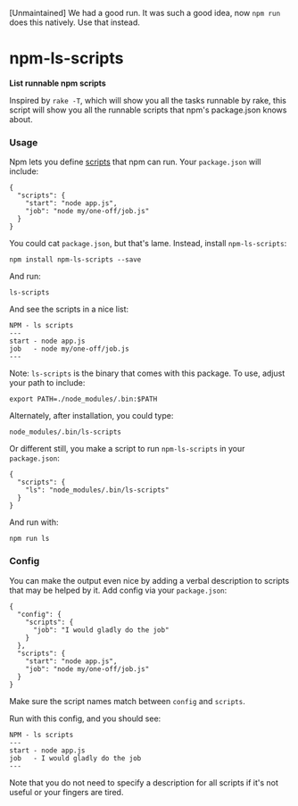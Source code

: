 [Unmaintained] We had a good run. It was such a good idea, now `npm run` does this natively.  Use that instead.

npm-ls-scripts
==============

**List runnable npm scripts**

Inspired by `rake -T`, which will show you all the tasks runnable by rake, this script will show you all the runnable scripts that npm's package.json knows about.

### Usage

Npm lets you define [scripts](https://www.npmjs.org/doc/misc/npm-scripts.html) that npm can run.  Your `package.json` will include:

```
{
  "scripts": {
    "start": "node app.js",
    "job": "node my/one-off/job.js"
  }
}
```

You could cat `package.json`, but that's lame.  Instead, install `npm-ls-scripts`:

```
npm install npm-ls-scripts --save
```

And run:

```
ls-scripts
```

And see the scripts in a nice list:

```
NPM - ls scripts
---
start - node app.js
job   - node my/one-off/job.js
---
```

Note: `ls-scripts` is the binary that comes with this package.  To use, adjust your path to include:

```
export PATH=./node_modules/.bin:$PATH
```

Alternately, after installation, you could type:

```
node_modules/.bin/ls-scripts
```

Or different still, you make a script to run `npm-ls-scripts` in your `package.json`:

```
{
  "scripts": {
    "ls": "node_modules/.bin/ls-scripts"
  }
}
```

And run with:

```
npm run ls
```

### Config

You can make the output even nice by adding a verbal description to scripts that may be helped by it.  Add config via your `package.json`:

```
{
  "config": {
    "scripts": {
      "job": "I would gladly do the job"
    }
  },
  "scripts": {
    "start": "node app.js",
    "job": "node my/one-off/job.js"
  }
}
```

Make sure the script names match between `config` and `scripts`.

Run with this config, and you should see:

```
NPM - ls scripts
---
start - node app.js
job   - I would gladly do the job
---
```

Note that you do not need to specify a description for all scripts if it's not useful or your fingers are tired.
